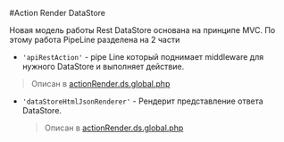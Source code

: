 #Action Render DataStore 

Новая модель работы Rest DataStore основана на принципе MVC. По этому работа PipeLine 
разделена на 2 части
* `'apiRestAction'` - pipe Line который поднимает middleware для нужного DataStore и выполняет действие.
> Описан в [actionRender.ds.global.php](../config/autoload/old/actionRender.ds.global.php#L46)

* `'dataStoreHtmlJsonRenderer'` -  Рендерит представление ответа DataStore.
  > Описан в [actionRender.ds.global.php](../config/autoload/old/actionRender.ds.global.php#L29)
  